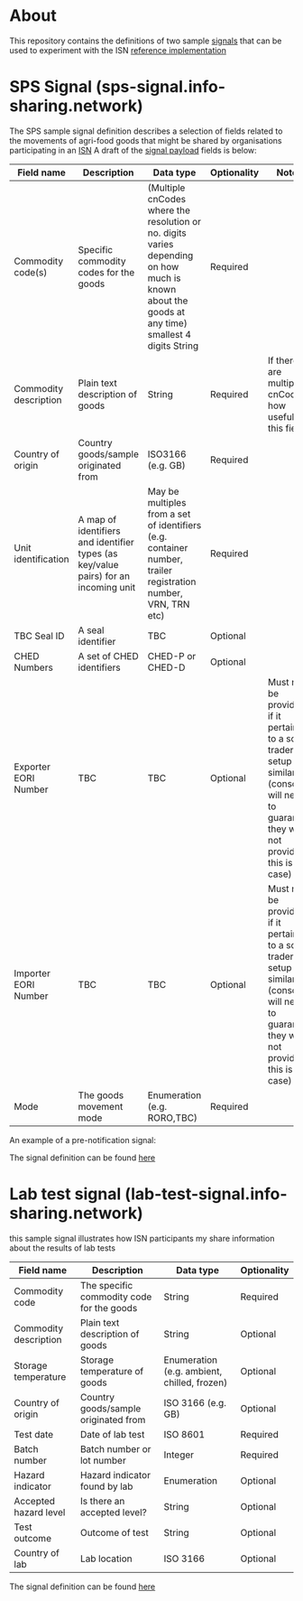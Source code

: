 # About

This repository contains the definitions of two sample [signals](https://github.com/information-sharing-networks/signals) that can be used to experiment with the ISN [reference implementation](https://github.com/information-sharing-networks/isn-ref-impl)

# SPS Signal (sps-signal.info-sharing.network)

The SPS sample signal definition describes a selection of fields related to the movements of agri-food goods that might be shared by organisations participating in an [ISN](https://github.com/information-sharing-networks)
A draft of the [signal payload](https://github.com/information-sharing-networks/signals#example-3---a-signal-and-its-metadata-which-is-associated-to-a-payload-of-information-in-a-given-domain) fields is below:

| Field name | Description | Data type | Optionality | Notes |
| --- | --- | --- | --- | --- |
| Commodity code(s) | Specific commodity codes for the goods | (Multiple cnCodes where the resolution or no. digits varies depending on how much is known about the goods at any time) smallest 4 digits String | Required | |
| Commodity description | Plain text description of goods | String | Required | If there are multiple cnCodes how useful is this field ? |
| Country of origin | Country goods/sample originated from | ISO3166 (e.g. GB) | Required | |
| Unit identification | A map of identifiers and identifier types (as key/value pairs) for an incoming unit | May be multiples from a set of identifiers (e.g. container number, trailer registration number, VRN, TRN etc) | Required | |
| TBC Seal ID | A seal identifier | TBC | Optional | |
| CHED Numbers | A set of CHED identifiers | CHED-P or CHED-D | Optional | |
| Exporter EORI Number | TBC | TBC | Optional | Must not be provided if it pertains to a sole trader setup or similar - (consortia will need to guarantee they will not provide if this is the case) |
| Importer EORI Number | TBC | TBC | Optional | Must not be provided if it pertains to a sole trader setup or similar - (consortia will need to guarantee they will not provide if this is the case) |
| Mode | The goods movement mode | Enumeration (e.g. RORO,TBC) | Required | |

An example of a pre-notification signal:

The signal definition can be found [here](https://github.com/information-sharing-networks/isn-ref-impl/blob/develop/sample-signal-defs/sps-signal-def.edn)

# Lab test signal (lab-test-signal.info-sharing.network)
this sample signal illustrates how ISN participants my share information about the results of lab tests

| Field name | Description | Data type | Optionality |
| --- | --- | --- | --- |
| Commodity code | The specific commodity code for the goods | String | Required |
| Commodity description | Plain text description of goods | String | Optional |
| Storage temperature | Storage temperature of goods | Enumeration (e.g. ambient, chilled, frozen) | Optional |
| Country of origin | Country goods/sample originated from | ISO 3166 (e.g. GB) | Optional |
| Test date | Date of lab test | ISO 8601 | Required |
| Batch number | Batch number or lot number | Integer | Required |
| Hazard indicator | Hazard indicator found by lab | Enumeration | Optional |
| Accepted hazard level | Is there an accepted level? | String | Optional |
| Test outcome | Outcome of test | String | Optional |
| Country of lab | Lab location | ISO 3166 | Optional |

The signal definition can be found [here](https://github.com/information-sharing-networks/isn-ref-impl/blob/develop/sample-signal-defs/lab-test-signal-def.edn) 
